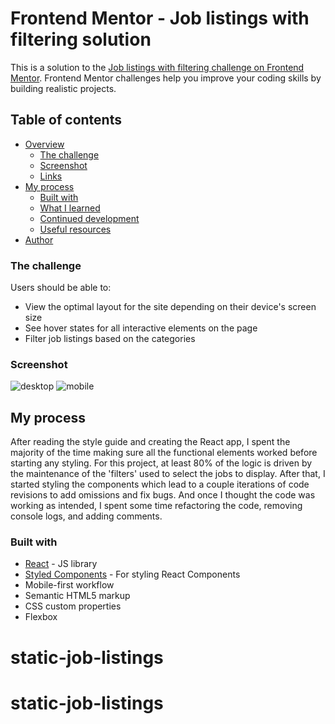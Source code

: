 # Frontend Mentor - Job listings with filtering solution

This is a solution to the [Job listings with filtering challenge on Frontend Mentor](https://www.frontendmentor.io/challenges/job-listings-with-filtering-ivstIPCt). Frontend Mentor challenges help you improve your coding skills by building realistic projects. 

## Table of contents

- [Overview](#overview)
  - [The challenge](#the-challenge)
  - [Screenshot](#screenshot)
  - [Links](#links)
- [My process](#my-process)
  - [Built with](#built-with)
  - [What I learned](#what-i-learned)
  - [Continued development](#continued-development)
  - [Useful resources](#useful-resources)
- [Author](#author)

### The challenge

Users should be able to:

- View the optimal layout for the site depending on their device's screen size
- See hover states for all interactive elements on the page
- Filter job listings based on the categories

### Screenshot

![desktop](https://user-images.githubusercontent.com/63062052/120491010-82a3ca80-c37e-11eb-8b60-b683b09e6dcf.png)
![mobile](https://user-images.githubusercontent.com/63062052/120488263-3bb4d580-c37c-11eb-8702-999db3db848c.png)

## My process

After reading the style guide and creating the React app, I spent the majority of the time making sure all the functional elements worked before starting any styling.  For this project, at least 80% of the logic is driven by the maintenance of the 'filters' used to select the jobs to display.  After that, I started styling the components which lead to a couple iterations of code revisions to add omissions and fix bugs.  And once I thought the code was working as intended, I spent some time refactoring the code, removing console logs, and adding comments.

### Built with

- [React](https://reactjs.org/) - JS library
- [Styled Components](https://styled-components.com/) - For styling React Components
- Mobile-first workflow
- Semantic HTML5 markup
- CSS custom properties
- Flexbox
# static-job-listings
# static-job-listings
